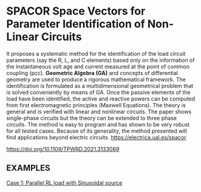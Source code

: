 # SPACOR Space Vectors for Parameter Identification of Non-Linear Circuits

It proposes a systematic method for the identification of the load circuit parameters (say the R, L, and C elements) based only on the information of the instantaneous volt age and current measured at the point of common coupling (pcc). **Geometric Algebra (GA)** and concepts of differential geometry are used to produce a rigorous mathematical framework. The identification is formulated as a multidimensional geometrical problem that is solved conveniently by means of GA. Once the passive elements of the load have been identified, the active and reactive powers can be computed from first electromagnetic principles (Maxwell Equations). The theory is general and is verified with linear and nonlinear circuits. The paper shows single-phase circuits but the theory can be extended to three phase circuits. The method is easy to program and has shown to be very robust for all tested cases. Because of its generality, the method presented will find applications beyond electric circuits.
https://electrica.ual.es/spacor

https://doi.org/10.1109/TPWRD.2021.3133069

## EXAMPLES

[Case 1: Parallel RL load with Sinusoidal source](case1.md)

 
